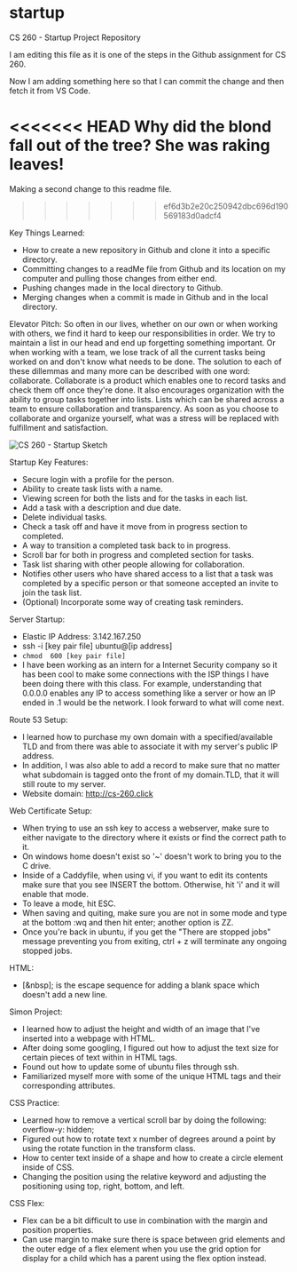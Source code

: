# startup
CS 260 - Startup Project Repository

I am editing this file as it is one of the steps in the Github assignment for CS 260.

Now I am adding something here so that I can commit the change and then fetch it from VS Code.

<<<<<<< HEAD
Why did the blond fall out of the tree? She was raking leaves!
=======
Making a second change to this readme file.
>>>>>>> ef6d3b2e20c250942dbc696d190569183d0adcf4
  
Key Things Learned:
- How to create a new repository in Github and clone it into a specific directory.
- Committing changes to a readMe file from Github and its location on my computer and pulling those changes from either end.
- Pushing changes made in the local directory to Github.
- Merging changes when a commit is made in Github and in the local directory.
  
  
Elevator Pitch:
So often in our lives, whether on our own or when working with others, we find it hard to keep our responsibilities in order. We try to maintain a list in our head and end up forgetting something important. Or when working with a team, we lose track of all the current tasks being worked on and don't know what needs to be done. The solution to each of these dillemmas and many more can be described with one word: collaborate. Collaborate is a product which enables one to record tasks and check them off once they're done. It also encourages organization with the ability to group tasks together into lists. Lists which can be shared across a team to ensure collaboration and transparency. As soon as you choose to collaborate and organize yourself, what was a stress will be replaced with fulfillment and satisfaction.

![CS 260 - Startup Sketch](https://user-images.githubusercontent.com/116193374/214912795-f10228db-c09d-4bcb-b283-5b87e9b6aee5.png)

Startup Key Features:
- Secure login with a profile for the person.
- Ability to create task lists with a name.
- Viewing screen for both the lists and for the tasks in each list.
- Add a task with a description and due date.
- Delete individual tasks.
- Check a task off and have it move from in progress section to completed.
- A way to transition a completed task back to in progress.
- Scroll bar for both in progress and completed section for tasks.
- Task list sharing with other people allowing for collaboration.
- Notifies other users who have shared access to a list that a task was completed by a specific person or that someone accepted an invite to join the task list.
- (Optional) Incorporate some way of creating task reminders.
   
   
Server Startup:
- Elastic IP Address: 3.142.167.250
- ssh -i [key pair file] ubuntu@[ip address]
- `chmod  600 [key pair file]`
- I have been working as an intern for a Internet Security company so it has been cool to make some connections with the ISP things I have been doing there with this class. For example, understanding that 0.0.0.0 enables any IP to access something like a server or how an IP ended in .1 would be the network. I look forward to what will come next.
   
   
Route 53 Setup:
- I learned how to purchase my own domain with a specified/available TLD and from there was able to associate it with my server's public IP address.
- In addition, I was also able to add a record to make sure that no matter what subdomain is tagged onto the front of my domain.TLD, that it will still route to my server.
- Website domain: http://cs-260.click
   
   
Web Certificate Setup:
- When trying to use an ssh key to access a webserver, make sure to either navigate to the directory where it exists or find the correct path to it.
- On windows home doesn't exist so '~' doesn't work to bring you to the C drive.
- Inside of a Caddyfile, when using vi, if you want to edit its contents make sure that you see INSERT the bottom. Otherwise, hit 'i' and it will enable that mode.
- To leave a mode, hit ESC.
- When saving and quiting, make sure you are not in some mode and type at the bottom :wq and then hit enter; another option is ZZ.
- Once you're back in ubuntu, if you get the "There are stopped jobs" message preventing you from exiting, ctrl + z will terminate any ongoing stopped jobs.
   
   
HTML:
- [&nbsp]; is the escape sequence for adding a blank space which doesn't add a new line.
   
   
Simon Project:
- I learned how to adjust the height and width of an image that I've inserted into a webpage with HTML.
- After doing some googling, I figured out how to adjust the text size for certain pieces of text within in HTML tags.
- Found out how to update some of ubuntu files through ssh.
- Familiarized myself more with some of the unique HTML tags and their corresponding attributes.
   
   
CSS Practice:
- Learned how to remove a vertical scroll bar by doing the following: overflow-y: hidden;
- Figured out how to rotate text x number of degrees around a point by using the rotate function in the transform class.
- How to center text inside of a shape and how to create a circle element inside of CSS.
- Changing the position using the relative keyword and adjusting the positioning using top, right, bottom, and left.
   
   
CSS Flex:
- Flex can be a bit difficult to use in combination with the margin and position properties.
- Can use margin to make sure there is space between grid elements and the outer edge of a flex element when you use the grid option for display for a child which has   a parent using the flex option instead.

